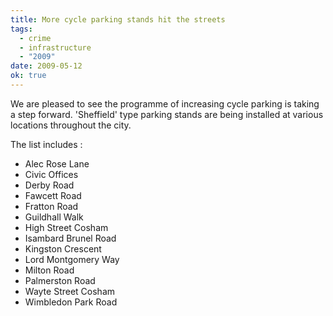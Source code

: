 ```yaml
---
title: More cycle parking stands hit the streets
tags:
  - crime
  - infrastructure
  - "2009"
date: 2009-05-12
ok: true
---
```


We are pleased to see the programme of increasing cycle parking is taking a step forward. 'Sheffield' type parking stands are being installed at various locations throughout the city.

The list includes :

* Alec Rose Lane
* Civic Offices
* Derby Road
* Fawcett Road
* Fratton Road
* Guildhall Walk
* High Street Cosham
* Isambard Brunel Road
* Kingston Crescent
* Lord Montgomery Way
* Milton Road
* Palmerston Road
* Wayte Street Cosham
* Wimbledon Park Road
